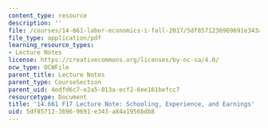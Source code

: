 ```yaml
---
content_type: resource
description: ''
file: /courses/14-661-labor-economics-i-fall-2017/5df8571236969691e343a84a1956bdb8_MIT14_661F17_lec_schexp.pdf
file_type: application/pdf
learning_resource_types:
- Lecture Notes
license: https://creativecommons.org/licenses/by-nc-sa/4.0/
ocw_type: OCWFile
parent_title: Lecture Notes
parent_type: CourseSection
parent_uid: 4edfd6c7-e2a5-013a-ecf2-6ee161befcc7
resourcetype: Document
title: '14.661 F17 Lecture Note: Schooling, Experience, and Earnings'
uid: 5df85712-3696-9691-e343-a84a1956bdb8
---
```

